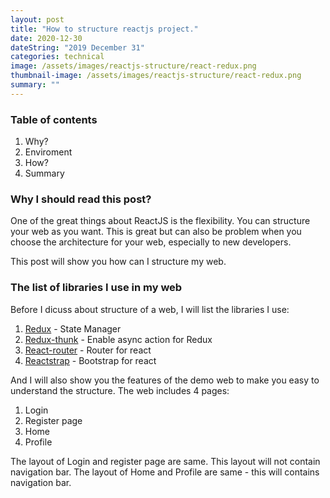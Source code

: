 ```yaml
---
layout: post
title: "How to structure reactjs project."
date: 2020-12-30
dateString: "2019 December 31"
categories: technical
image: /assets/images/reactjs-structure/react-redux.png
thumbnail-image: /assets/images/reactjs-structure/react-redux.png
summary: ""
---
```

### Table of contents
1. Why?
2. Enviroment
3. How?
4. Summary

### Why I should read this post?

One of the great things about ReactJS is the flexibility. You can structure your web as you want. This is great but can also be problem when you choose the architecture for your web, especially to new developers.

This post will show you how can I structure my web.

### The list of libraries I use in my web

Before I dicuss about structure of a web, I will list the libraries I use:
1. [Redux]() - State Manager
2. [Redux-thunk]() - Enable async action for Redux
3. [React-router]() - Router for react
4. [Reactstrap]() - Bootstrap for react

And I will also show you the features of the demo web to make you easy to understand the structure. The web includes 4 pages:
1. Login
2. Register page
3. Home
4. Profile

The layout of Login and register page are same. This layout will not contain navigation bar. The layout of Home and Profile are same - this will contains navigation bar.

